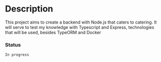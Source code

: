 # Description
<span>
This project aims to create a backend with Node.js that caters to catering. It will serve to test my knowledge with Typescript and Express, technologies that will be used, besides TypeORM and Docker
</span>

### Status
`In progress`
